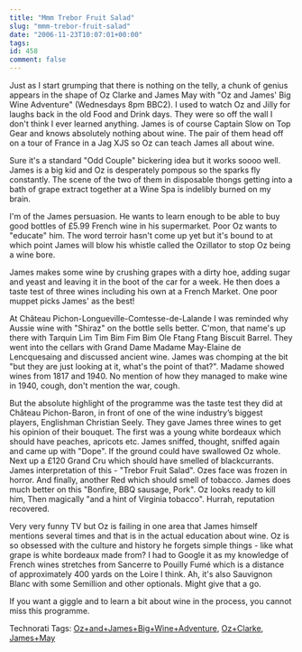 ```yaml
---
title: "Mmm Trebor Fruit Salad"
slug: "mmm-trebor-fruit-salad"
date: "2006-11-23T10:07:01+00:00"
tags:
id: 458
comment: false
---
```


Just as I start grumping that there is nothing on the telly, a chunk of genius appears in the shape of Oz Clarke and James May with "Oz and James' Big Wine Adventure" (Wednesdays 8pm BBC2). I used to watch Oz and Jilly for laughs back in the old Food and Drink days. They were so off the wall I don't think I ever learned anything. James is of course Captain Slow on Top Gear and knows absolutely nothing about wine. The pair of them head off on a tour of France in a Jag XJS so Oz can teach James all about wine.

Sure it's a standard "Odd Couple" bickering idea but it works soooo well. James is a big kid and Oz is desperately pompous so the sparks fly constantly. The scene of the two of them in disposable thongs getting into a bath of grape extract together at a Wine Spa is indelibly burned on my brain.

I'm of the James persuasion. He wants to learn enough to be able to buy good bottles of £5.99 French wine in his supermarket. Poor Oz wants to "educate" him. The word terroir hasn't come up yet but it's bound to at which point James will blow his whistle called the Ozillator to stop Oz being a wine bore.

James makes some wine by crushing grapes with a dirty hoe, adding sugar and yeast and leaving it in the boot of the car for a week. He then does a taste test of three wines including his own at a French Market. One poor muppet picks James' as the best!

At Château Pichon-Longueville-Comtesse-de-Lalande I was reminded why Aussie wine with "Shiraz" on the bottle sells better. C'mon, that name's up there with Tarquin Lim Tim Bim Fim Bim Ole Ftang Ftang Biscuit Barrel. They went into the cellars with Grand Dame Madame May-Elaine de Lencquesaing and discussed ancient wine. James was chomping at the bit "but they are just looking at it, what's the point of that?". Madame showed wines from 1817 and 1940\. No mention of how they managed to make wine in 1940, cough, don't mention the war, cough.

But the absolute highlight of the programme was the taste test they did at Château Pichon-Baron, in front of one of the wine industry’s biggest players, Englishman Christian Seely. They gave James three wines to get his opinion of their bouquet. The first was a young white bordeaux which should have peaches, apricots etc. James sniffed, thought, sniffed again and came up with "Dope". If the ground could have swallowed Oz whole. Next up a £120 Grand Cru which should have smelled of blackcurrants. James interpretation of this -  "Trebor Fruit Salad". Ozes face was frozen in horror. And finally, another Red which should smell of tobacco. James does much better on this "Bonfire, BBQ sausage, Pork". Oz looks ready to kill him, Then magically "and a hint of Virginia tobacco". Hurrah, reputation recovered.

Very very funny TV but Oz is failing in one area that James himself mentions several times and that is in the actual education about wine. Oz is so obsessed with the culture and history he forgets simple things - like what grape is white bordeaux made from? I had to Google it as my knowledge of French wines stretches from Sancerre to Pouilly Fumé which is a distance of approximately 400 yards on the Loire I think. Ah, it's also Sauvignon Blanc with some Semillion and other optionals. Might give that a go.

If you want a giggle and to learn a bit about wine in the process, you cannot miss this programme.

<span class="technoratitag">Technorati Tags: [Oz+and+James+Big+Wine+Adventure](http://www.technorati.com/tags/Oz+and+James+Big+Wine+Adventure), [Oz+Clarke](http://www.technorati.com/tags/Oz+Clarke), [James+May](http://www.technorati.com/tags/James+May)</span>
